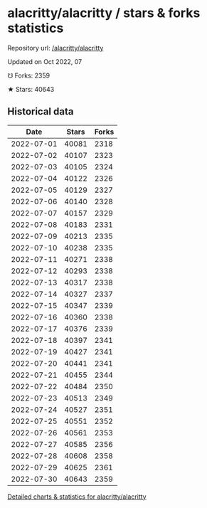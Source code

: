 # alacritty/alacritty / stars & forks statistics

Repository url: [/alacritty/alacritty](https://github.com/alacritty/alacritty)

Updated on Oct 2022, 07

☋ Forks: 2359

★ Stars: 40643

## Historical data
| Date | Stars | Forks |
|------|-------|-------|
| 2022-07-01 | 40081 | 2318 | 
| 2022-07-02 | 40107 | 2323 | 
| 2022-07-03 | 40105 | 2324 | 
| 2022-07-04 | 40122 | 2326 | 
| 2022-07-05 | 40129 | 2327 | 
| 2022-07-06 | 40140 | 2328 | 
| 2022-07-07 | 40157 | 2329 | 
| 2022-07-08 | 40183 | 2331 | 
| 2022-07-09 | 40213 | 2335 | 
| 2022-07-10 | 40238 | 2335 | 
| 2022-07-11 | 40271 | 2338 | 
| 2022-07-12 | 40293 | 2338 | 
| 2022-07-13 | 40317 | 2338 | 
| 2022-07-14 | 40327 | 2337 | 
| 2022-07-15 | 40347 | 2339 | 
| 2022-07-16 | 40360 | 2338 | 
| 2022-07-17 | 40376 | 2339 | 
| 2022-07-18 | 40397 | 2341 | 
| 2022-07-19 | 40427 | 2341 | 
| 2022-07-20 | 40441 | 2341 | 
| 2022-07-21 | 40455 | 2344 | 
| 2022-07-22 | 40484 | 2350 | 
| 2022-07-23 | 40513 | 2349 | 
| 2022-07-24 | 40527 | 2351 | 
| 2022-07-25 | 40551 | 2352 | 
| 2022-07-26 | 40561 | 2353 | 
| 2022-07-27 | 40585 | 2356 | 
| 2022-07-28 | 40608 | 2358 | 
| 2022-07-29 | 40625 | 2361 | 
| 2022-07-30 | 40643 | 2359 | 


[Detailed charts & statistics for alacritty/alacritty](https://reviewgithub.com/rep/alacritty/alacritty)
